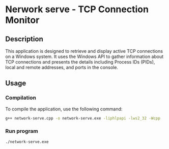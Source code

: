 # Nerwork serve - TCP Connection Monitor

## Description

This application is designed to retrieve and display active TCP connections on a Windows system. It uses the Windows API to gather information about TCP connections and presents the details including Process IDs (PIDs), local and remote addresses, and ports in the console.

## Usage

### Compilation

To compile the application, use the following command:

```bash
g++ network-serve.cpp -o network-serve.exe -liphlpapi -lws2_32 -Wcpp
```

### Run program
```bash
./network-serve.exe
```
